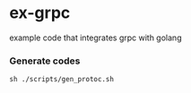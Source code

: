 # ex-grpc
example code that integrates grpc with golang

### Generate codes
`sh ./scripts/gen_protoc.sh`